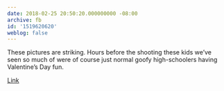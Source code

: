 ```yaml
---
date: 2018-02-25 20:50:20.000000000 -08:00
archive: fb
id: '1519620620'
weblog: false
---
```


These pictures are striking. Hours before the shooting these kids we’ve seen so much of were of course just normal goofy high-schoolers having Valentine’s Day fun. 

[Link](https://twitter.com/rain_valladares/status/967900802777051137)
